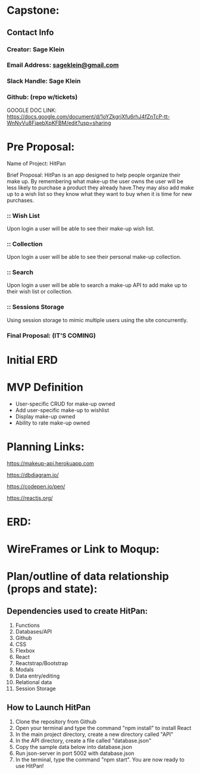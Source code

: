 # Capstone:

## Contact Info
### Creator: Sage Klein
### Email Address: sageklein@gmail.com
### Slack Handle: Sage Klein
### Github: (repo w/tickets)

GOOGLE DOC LINK:
https://docs.google.com/document/d/1oYZkgrjXfu6rhJ4fZnTcP-tt-WnNyVu8FjaebXpKFBM/edit?usp=sharing

# Pre Proposal: 

Name of Project: HitPan

Brief Proposal: HitPan is an app designed to help people organize their make up. By remembering what make-up the user owns the user will be less likely to purchase a product they already have.They may also add make up to a wish list so they know what they want to buy when it is time for new purchases.

### :: Wish List
Upon login a user will be able to see their make-up wish list.

### :: Collection
Upon login a user will be able to see their personal make-up collection.

### :: Search
Upon login a user will be able to search a make-up API to add make up to their wish list or collection.

### :: Sessions Storage
Using session storage to mimic multiple users using the site concurrently.


### Final Proposal: (IT'S COMING)

# Initial ERD


# MVP Definition
- User-specific CRUD for make-up owned
- Add user-specific make-up to wishlist
- Display make-up owned 
- Ability to rate make-up owned


# Planning Links:
https://makeup-api.herokuapp.com

https://dbdiagram.io/

https://codepen.io/pen/

https://reactjs.org/

# ERD:


# WireFrames or Link to Moqup:

# Plan/outline of data relationship (props and state):


## Dependencies used to create HitPan:

1. Functions
2. Databases/API
3. Github
4. CSS
5. Flexbox
6. React
7. Reactstrap/Bootstrap
8. Modals
9. Data entry/editing
10. Relational data
11. Session Storage

## How to Launch HitPan

1. Clone the repository from Github
2. Open your terminal and type the command "npm install" to install React
3. In the main project directory, create a new directory called "API"
4. In the API directory, create a file called "database.json"
5. Copy the sample data below into database.json
6. Run json-server in port 5002 with database.json
7. In the terminal, type the command "npm start". You are now ready to use HitPan!

